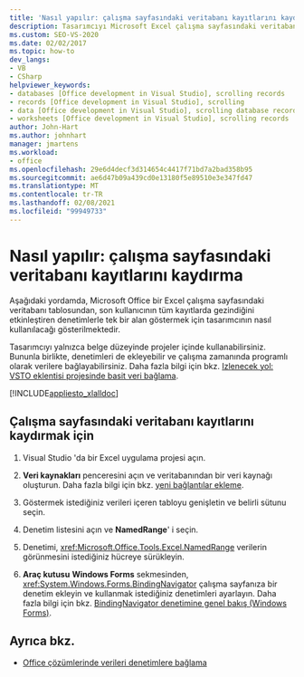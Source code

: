 ```yaml
---
title: 'Nasıl yapılır: çalışma sayfasındaki veritabanı kayıtlarını kaydırma'
description: Tasarımcıyı Microsoft Excel çalışma sayfasındaki veritabanı tablosundan tek bir alan göstermek için nasıl kullanabileceğinizi öğrenin
ms.custom: SEO-VS-2020
ms.date: 02/02/2017
ms.topic: how-to
dev_langs:
- VB
- CSharp
helpviewer_keywords:
- databases [Office development in Visual Studio], scrolling records
- records [Office development in Visual Studio], scrolling
- data [Office development in Visual Studio], scrolling database records
- worksheets [Office development in Visual Studio], scrolling records
author: John-Hart
ms.author: johnhart
manager: jmartens
ms.workload:
- office
ms.openlocfilehash: 29e6d4decf3d314654c4417f71bd7a2bad358b95
ms.sourcegitcommit: ae6d47b09a439cd0e13180f5e89510e3e347fd47
ms.translationtype: MT
ms.contentlocale: tr-TR
ms.lasthandoff: 02/08/2021
ms.locfileid: "99949733"
---
```

# <a name="how-to-scroll-through-database-records-in-a-worksheet"></a>Nasıl yapılır: çalışma sayfasındaki veritabanı kayıtlarını kaydırma
  Aşağıdaki yordamda, Microsoft Office bir Excel çalışma sayfasındaki veritabanı tablosundan, son kullanıcının tüm kayıtlarda gezindiğini etkinleştiren denetimlerle tek bir alan göstermek için tasarımcının nasıl kullanılacağı gösterilmektedir.

 Tasarımcıyı yalnızca belge düzeyinde projeler içinde kullanabilirsiniz. Bununla birlikte, denetimleri de ekleyebilir ve çalışma zamanında programlı olarak verilere bağlayabilirsiniz. Daha fazla bilgi için bkz. [Izlenecek yol: VSTO eklentisi projesinde basit veri bağlama](../vsto/walkthrough-simple-data-binding-in-vsto-add-in-project.md).

 [!INCLUDE[appliesto_xlalldoc](../vsto/includes/appliesto-xlalldoc-md.md)]

## <a name="to-scroll-through-database-records-in-a-worksheet"></a>Çalışma sayfasındaki veritabanı kayıtlarını kaydırmak için

1. Visual Studio 'da bir Excel uygulama projesi açın.

2. **Veri kaynakları** penceresini açın ve veritabanından bir veri kaynağı oluşturun. Daha fazla bilgi için bkz. [yeni bağlantılar ekleme](../data-tools/add-new-connections.md).

3. Göstermek istediğiniz verileri içeren tabloyu genişletin ve belirli sütunu seçin.

4. Denetim listesini açın ve **NamedRange**' i seçin.

5. Denetimi, <xref:Microsoft.Office.Tools.Excel.NamedRange> verilerin görünmesini istediğiniz hücreye sürükleyin.

6. **Araç kutusu** **Windows Forms** sekmesinden, <xref:System.Windows.Forms.BindingNavigator> çalışma sayfanıza bir denetim ekleyin ve kullanmak istediğiniz denetimleri ayarlayın. Daha fazla bilgi için bkz. [BindingNavigator denetimine genel bakış &#40;Windows Forms&#41;](/dotnet/framework/winforms/controls/bindingnavigator-control-overview-windows-forms).

## <a name="see-also"></a>Ayrıca bkz.
- [Office çözümlerinde verileri denetimlere bağlama](../vsto/binding-data-to-controls-in-office-solutions.md)
